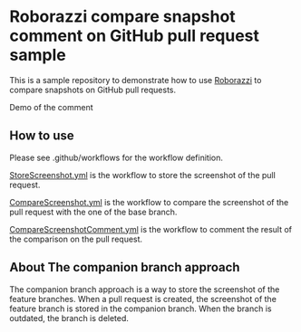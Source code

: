 # Roborazzi compare snapshot comment on GitHub pull request sample

This is a sample repository to demonstrate how to use [Roborazzi](https://github.com/takahirom/roborazzi) to compare snapshots on GitHub pull requests.

Demo of the comment


## How to use

Please see .github/workflows for the workflow definition.

[StoreScreenshot.yml](.github%2Fworkflows%2FStoreScreenshot.yml) is the workflow to store the screenshot of the pull request.

[CompareScreenshot.yml](.github%2Fworkflows%2FCompareScreenshot.yml) is the workflow to compare the screenshot of the pull request with the one of the base branch.

[CompareScreenshotComment.yml](.github%2Fworkflows%2FCompareScreenshotComment.yml) is the workflow to comment the result of the comparison on the pull request.

## About The companion branch approach

The companion branch approach is a way to store the screenshot of the feature branches.
When a pull request is created, the screenshot of the feature branch is stored in the companion branch.
When the branch is outdated, the branch is deleted.